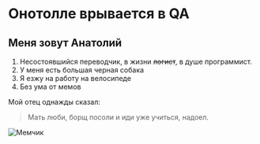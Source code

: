 # Онотолле врывается в QA

## Меня зовут Анатолий 
 1. Несостоявшийся переводчик, в жизни ~~логист~~, в душе программист.
 2. У меня есть большая черная собака
 3. Я езжу на работу на велосипеде
 4. Без ума от мемов

Мой отец однажды сказал:
> Мать люби, борщ посоли и иди уже учиться, надоел.

![Мемчик](https://cs12.pikabu.ru/post_img/big/2022/03/14/7/1647256091111763853.jpg)

